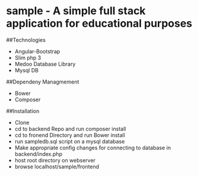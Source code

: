 # sample - A simple full stack application for educational purposes


##Technologies
- Angular-Bootstrap
- Slim php 3
- Medoo Database Library
- Mysql DB

##Dependeny Managmement
- Bower
- Composer

##Installation
- Clone
- cd to backend Repo and run composer install
- cd to fronend Directory and run Bower install
- run sampledb.sql script on a mysql database
- Make appropriate config changes for connecting to database in backend/index.php
- host root directory on webserver
- browse localhost/sample/frontend
